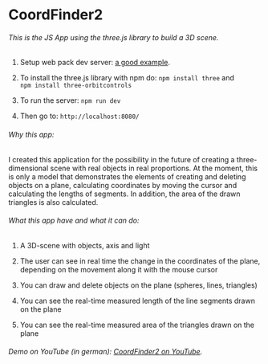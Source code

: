 # CoordFinder2
###### This is the JS App using the three.js library to build a 3D scene.  

1. Setup web pack dev server: [a good example](https://imranhsayed.medium.com/webpack-dev-server-b1010d01dba5).

2. To install the three.js library with npm do: `npm install three` and `npm install three-orbitcontrols`

3. To run the server: `npm run dev`

4. Then go to: `http://localhost:8080/`

###### Why this app:

I created this application for the possibility in the future of creating a three-dimensional scene with real objects in real proportions.  At the moment, this is only a model that demonstrates the elements of creating and deleting objects on a plane, calculating coordinates by moving the cursor and calculating the lengths of segments. In addition, the area of the drawn triangles is also calculated.

###### What this app have and what it can do:

1. A 3D-scene with objects, axis and light

2. The user can see in real time the change in the coordinates of the plane, depending on the movement along it with the mouse cursor

3. You can draw and delete objects on the plane (spheres, lines, triangles)

4. You can see the real-time measured length of the line segments drawn on the plane

5. You can see the real-time measured area of the triangles drawn on the plane

###### Demo on YouTube (in german): [CoordFinder2 on YouTube](https://youtu.be/dtthiPso9xM).